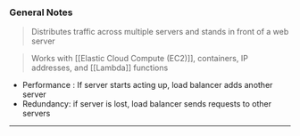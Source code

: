 
### General Notes 

> Distributes traffic across multiple servers and stands in front of a web server

> Works with [[Elastic Cloud Compute (EC2)]], containers, IP addresses, and [[Lambda]] functions

* Performance : If server starts acting up, load balancer adds another server 
* Redundancy: if server is lost, load balancer sends requests to other servers

___

